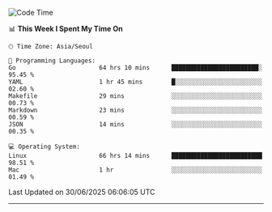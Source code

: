 <!---
[![JS's LinkedIn](https://img.shields.io/badge/LinkedIn-blue?style=for-the-badge&logo=linkedin)](https://www.linkedin.com/in/jaeseung-lee-5a2a32139/) 
[![JS's Notion](https://img.shields.io/badge/Notion-black?style=for-the-badge&logo=notion)](https://bit.ly/ljswiki1) <br><br>
-->
<!-- ![JS's GitHub stats](https://github-readme-stats-lemon-five.vercel.app/api?username=tkxkd0159&hide=contribs,prs,stars,issues&show_icons=true&theme=react&include_all_commits=true)   -->
<!-- ![Top Langs](https://github-readme-stats-lemon-five.vercel.app/api/top-langs/?username=tkxkd0159&layout=compact&hide=jupyter%20notebook,scss,html,css&langs_count=10)  -->


<!--START_SECTION:waka-->
![Code Time](http://img.shields.io/badge/Code%20Time-3%2C930%20hrs%2020%20mins-blue)

📊 **This Week I Spent My Time On** 

```text
🕑︎ Time Zone: Asia/Seoul

💬 Programming Languages: 
Go                       64 hrs 10 mins      ████████████████████████░   95.45 % 
YAML                     1 hr 45 mins        █░░░░░░░░░░░░░░░░░░░░░░░░   02.60 % 
Makefile                 29 mins             ░░░░░░░░░░░░░░░░░░░░░░░░░   00.73 % 
Markdown                 23 mins             ░░░░░░░░░░░░░░░░░░░░░░░░░   00.59 % 
JSON                     14 mins             ░░░░░░░░░░░░░░░░░░░░░░░░░   00.35 % 

💻 Operating System: 
Linux                    66 hrs 14 mins      █████████████████████████   98.51 % 
Mac                      1 hr                ░░░░░░░░░░░░░░░░░░░░░░░░░   01.49 % 
```


 Last Updated on 30/06/2025 06:06:05 UTC
<!--END_SECTION:waka-->

---
<!---
<a href="https://github.com/tkxkd0159/books">
  <img align="center" src="https://github-readme-stats-lemon-five.vercel.app/api/pin/?username=tkxkd0159&repo=books&theme=react" />
</a>
-->

<!---
- 🔭 I’m currently working on ...
- 🌱 I’m currently learning blockchain and distributed network
- 👯 I’m looking to collaborate on ...
- 🤔 I’m looking for help with ...
- 💬 Ask me about ...
- 📫 How to reach me: ...
- 😄 Pronouns: ...
- ⚡ Fun fact: ...
-->
